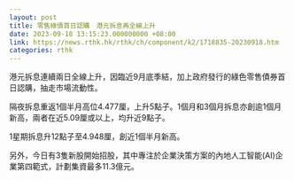 ```yaml
---
layout: post
title: 零售綠債首日認購　港元拆息再全線上升
date: 2023-09-18 13:15:23.000000000 +08:00
link: https://news.rthk.hk/rthk/ch/component/k2/1718835-20230918.htm
categories: rthk
---
```


港元拆息連續兩日全線上升，因臨近9月底季結，加上政府發行的綠色零售債券首日認購，抽走市場流動性。

隔夜拆息重返1個半月高位4.477厘，上升5點子。1個月和3個月拆息亦創逾1個月新高，兩者在近5.09厘或以上，均升近9點子。

1星期拆息升12點子至4.948厘，創近1個半月新高。

另外，今日有3隻新股開始招股，其中專注於企業決策方案的內地人工智能(AI)企業第四範式，計劃集資最多11.3億元。
